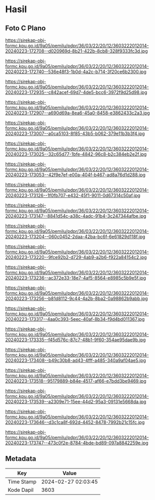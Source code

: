 # Hasil

## Foto C Plano

https://sirekap-obj-formc.kpu.go.id/9a05/pemilu/pdpr/36/03/22/20/12/3603222012014-20240223-172708--d020969d-8b21-422b-8cb8-328f9333fc3d.jpg

https://sirekap-obj-formc.kpu.go.id/9a05/pemilu/pdpr/36/03/22/20/12/3603222012014-20240223-172740--536e48f3-1b0d-4a2c-b714-3f20ce6b2300.jpg

https://sirekap-obj-formc.kpu.go.id/9a05/pemilu/pdpr/36/03/22/20/12/3603222012014-20240223-172935--c842acef-69d7-4de5-bcc6-3972f9d25d98.jpg

https://sirekap-obj-formc.kpu.go.id/9a05/pemilu/pdpr/36/03/22/20/12/3603222012014-20240223-172907--a690d69a-8ea6-45a0-8458-e3862433c2a3.jpg

https://sirekap-obj-formc.kpu.go.id/9a05/pemilu/pdpr/36/03/22/20/12/3603222012014-20240223-173007--a0ca5103-8f85-43b5-b062-379e11b3b3f4.jpg

https://sirekap-obj-formc.kpu.go.id/9a05/pemilu/pdpr/36/03/22/20/12/3603222012014-20240223-173025--32c65d77-1bfe-4842-96c8-b2c384eb2e2f.jpg

https://sirekap-obj-formc.kpu.go.id/9a05/pemilu/pdpr/36/03/22/20/12/3603222012014-20240223-173053--42f9e7ef-e00a-404f-b467-ad8a76d1d288.jpg

https://sirekap-obj-formc.kpu.go.id/9a05/pemilu/pdpr/36/03/22/20/12/3603222012014-20240223-173126--1f0fb707-e432-45f1-9011-0d67314c50af.jpg

https://sirekap-obj-formc.kpu.go.id/9a05/pemilu/pdpr/36/03/22/20/12/3603222012014-20240223-173147--8841d54c-a38c-4adc-91b4-3c247344afbe.jpg

https://sirekap-obj-formc.kpu.go.id/9a05/pemilu/pdpr/36/03/22/20/12/3603222012014-20240223-173204--060c0452-2daa-42ba-bc6f-6e61829d118f.jpg

https://sirekap-obj-formc.kpu.go.id/9a05/pemilu/pdpr/36/03/22/20/12/3603222012014-20240223-173220--9fce92b2-d729-4ab9-a2b6-f922a84154c2.jpg

https://sirekap-obj-formc.kpu.go.id/9a05/pemilu/pdpr/36/03/22/20/12/3603222012014-20240223-173236--ac372e33-18e7-4af5-8564-e8985c5b9e5f.jpg

https://sirekap-obj-formc.kpu.go.id/9a05/pemilu/pdpr/36/03/22/20/12/3603222012014-20240223-173256--b81d8112-9c44-4a2b-8ba2-0a98862b9abb.jpg

https://sirekap-obj-formc.kpu.go.id/9a05/pemilu/pdpr/36/03/22/20/12/3603222012014-20240223-173317--4aa0c393-5eec-40af-8b34-f9d4bd011367.jpg

https://sirekap-obj-formc.kpu.go.id/9a05/pemilu/pdpr/36/03/22/20/12/3603222012014-20240223-173335--f45d576c-87c7-48b1-9f60-354ae95dae9b.jpg

https://sirekap-obj-formc.kpu.go.id/9a05/pemilu/pdpr/36/03/22/20/12/3603222012014-20240223-173408--b49c30b8-ad43-4fff-a485-340a9af04ae5.jpg

https://sirekap-obj-formc.kpu.go.id/9a05/pemilu/pdpr/36/03/22/20/12/3603222012014-20240223-173518--95179889-b84e-4517-af66-e7bdd3be9469.jpg

https://sirekap-obj-formc.kpu.go.id/9a05/pemilu/pdpr/36/03/22/20/12/3603222012014-20240223-173539--a2309e71-15ee-44d2-95a3-09131e5668da.jpg

https://sirekap-obj-formc.kpu.go.id/9a05/pemilu/pdpr/36/03/22/20/12/3603222012014-20240223-173646--d3c1ca8f-692d-4452-8478-7992b21c15fc.jpg

https://sirekap-obj-formc.kpu.go.id/9a05/pemilu/pdpr/36/03/22/20/12/3603222012014-20240223-173747--473c0f2e-8784-4bde-bd89-097a8842259e.jpg


## Metadata

| Key        | Value               |
| ---------- | ------------------- |
| Time Stamp | 2024-02-27 02:03:45 |
| Kode Dapil | 3603                |



